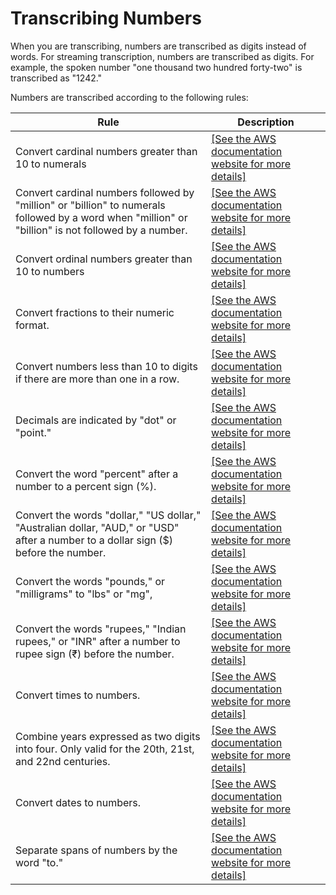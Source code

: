 # Transcribing Numbers<a name="how-numbers-med"></a>

When you are transcribing, numbers are transcribed as digits instead of words\. For streaming transcription, numbers are transcribed as digits\. For example, the spoken number "one thousand two hundred forty\-two" is transcribed as "1242\." 

Numbers are transcribed according to the following rules:


| Rule | Description | 
| --- | --- | 
| Convert cardinal numbers greater than 10 to numerals |  [\[See the AWS documentation website for more details\]](http://docs.aws.amazon.com/transcribe/latest/dg/how-numbers-med.html)  | 
| Convert cardinal numbers followed by "million" or "billion" to numerals followed by a word when "million" or "billion" is not followed by a number\. |  [\[See the AWS documentation website for more details\]](http://docs.aws.amazon.com/transcribe/latest/dg/how-numbers-med.html)  | 
|  Convert ordinal numbers greater than 10 to numbers  |  [\[See the AWS documentation website for more details\]](http://docs.aws.amazon.com/transcribe/latest/dg/how-numbers-med.html)  | 
|  Convert fractions to their numeric format\.  |  [\[See the AWS documentation website for more details\]](http://docs.aws.amazon.com/transcribe/latest/dg/how-numbers-med.html)  | 
| Convert numbers less than 10 to digits if there are more than one in a row\. |  [\[See the AWS documentation website for more details\]](http://docs.aws.amazon.com/transcribe/latest/dg/how-numbers-med.html)  | 
| Decimals are indicated by "dot" or "point\." |  [\[See the AWS documentation website for more details\]](http://docs.aws.amazon.com/transcribe/latest/dg/how-numbers-med.html)  | 
|  Convert the word "percent" after a number to a percent sign \(%\)\.  |  [\[See the AWS documentation website for more details\]](http://docs.aws.amazon.com/transcribe/latest/dg/how-numbers-med.html)  | 
|  Convert the words "dollar," "US dollar," "Australian dollar, "AUD," or "USD" after a number to a dollar sign \($\) before the number\.  |  [\[See the AWS documentation website for more details\]](http://docs.aws.amazon.com/transcribe/latest/dg/how-numbers-med.html)  | 
|  Convert the words "pounds," or "milligrams" to "lbs" or "mg",  |  [\[See the AWS documentation website for more details\]](http://docs.aws.amazon.com/transcribe/latest/dg/how-numbers-med.html)  | 
|  Convert the words "rupees," "Indian rupees," or "INR" after a number to rupee sign \(₹\) before the number\.  |  [\[See the AWS documentation website for more details\]](http://docs.aws.amazon.com/transcribe/latest/dg/how-numbers-med.html)  | 
|  Convert times to numbers\.  |  [\[See the AWS documentation website for more details\]](http://docs.aws.amazon.com/transcribe/latest/dg/how-numbers-med.html)  | 
|  Combine years expressed as two digits into four\. Only valid for the 20th, 21st, and 22nd centuries\.   |  [\[See the AWS documentation website for more details\]](http://docs.aws.amazon.com/transcribe/latest/dg/how-numbers-med.html)  | 
| Convert dates to numbers\. |  [\[See the AWS documentation website for more details\]](http://docs.aws.amazon.com/transcribe/latest/dg/how-numbers-med.html)  | 
|  Separate spans of numbers by the word "to\."  |  [\[See the AWS documentation website for more details\]](http://docs.aws.amazon.com/transcribe/latest/dg/how-numbers-med.html)  | 